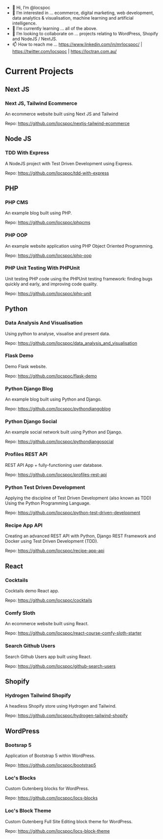 - 👋 Hi, I’m @locspoc
- 👀 I’m interested in ... ecommerce, digital marketing, web development, data analytics & visualisation, machine learning and artificial intelligence.
- 🌱 I’m currently learning ... all of the above.
- 💞️ I’m looking to collaborate on ... projects relating to WordPress, Shopify and NodeJS / NextJS.
- 📫 How to reach me ... https://www.linkedin.com/in/mrlocspoc/ | https://twitter.com/locspoc | https://loctran.com.au/

# Current Projects

## Next JS

### Next JS, Tailwind Ecommerce

An ecommerce website built using Next JS and Tailwind

Repo: https://github.com/locspoc/nextjs-tailwind-ecommerce

## Node JS

### TDD With Express

A NodeJS project with Test Driven Development using Express.

Repo: https://github.com/locspoc/tdd-with-express

## PHP

### PHP CMS

An example blog built using PHP.

Repo: https://github.com/locspoc/phpcms

### PHP OOP

An example website application using PHP Object Oriented Programming.

Repo: https://github.com/locspoc/php-oop

### PHP Unit Testing With PHPUnit

Unit testing PHP code using the PHPUnit testing framework: finding bugs quickly and early, and improving code quality.

Repo: https://github.com/locspoc/php-unit

## Python

### Data Analysis And Visualisation

Using python to analyse, visualise and present data.

Repo: https://github.com/locspoc/data_analysis_and_visualisation

### Flask Demo

Demo Flask website.

Repo: https://github.com/locspoc/flask-demo

### Python Django Blog

An example blog built using Python and Django.

Repo: https://github.com/locspoc/pythondjangoblog

### Python Django Social

An example social network built using Python and Django.

Repo: https://github.com/locspoc/pythondjangosocial

### Profiles REST API

REST API App + fully-functioning user database.

Repo: https://github.com/locspoc/profiles-rest-api

### Python Test Driven Development

Applying the discipline of Test Driven Development (also known as TDD) Using the Python Programming Language.

Repo: https://github.com/locspoc/python-test-driven-development

### Recipe App API

Creating an advanced REST API with Python, Django REST Framework and Docker using Test Driven Development (TDD).

Repo: https://github.com/locspoc/recipe-app-api

## React

### Cocktails

Cocktails demo React app.

Repo: https://github.com/locspoc/cocktails

### Comfy Sloth

An ecommerce website built using React.

Repo: https://github.com/locspoc/react-course-comfy-sloth-starter

### Search Github Users

Search Github Users app built using React.

Repo: https://github.com/locspoc/github-search-users

## Shopify

### Hydrogen Tailwind Shopify

A headless Shopify store using Hydrogen and Tailwind.

Repo: https://github.com/locspoc/hydrogen-tailwind-shopify

## WordPress

### Bootsrap 5

Application of Bootstrap 5 within WordPress.

Repo: https://github.com/locspoc/bootstrap5

### Loc's Blocks

Custom Gutenberg blocks for WordPress.

Repo: https://github.com/locspoc/locs-blocks

### Loc's Block Theme

Custom Gutenberg Full Site Editing block theme for WordPress.

Repo: https://github.com/locspoc/locs-block-theme

<!---
locspoc/locspoc is a ✨ special ✨ repository because its `README.md` (this file) appears on your GitHub profile.
You can click the Preview link to take a look at your changes.
--->

